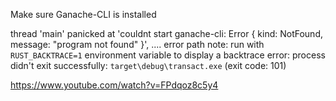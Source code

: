 Make sure Ganache-CLI is installed

thread 'main' panicked at 'couldnt start ganache-cli: Error { kind: NotFound, message: "program not found" }', .... error path
note: run with `RUST_BACKTRACE=1` environment variable to display a backtrace
error: process didn't exit successfully: `target\debug\transact.exe` (exit code: 101)

https://www.youtube.com/watch?v=FPdqoz8c5y4